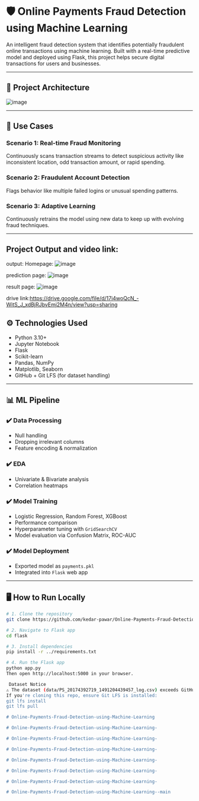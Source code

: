 # 🛡️ Online Payments Fraud Detection using Machine Learning

An intelligent fraud detection system that identifies potentially fraudulent online transactions using machine learning. Built with a real-time predictive model and deployed using Flask, this project helps secure digital transactions for users and businesses.

---

## 🚀 Project Architecture

![image](https://github.com/user-attachments/assets/40bc5b89-5872-4ca6-a1d3-8f29c2d7654a)



---

## 🧠 Use Cases

### Scenario 1: Real-time Fraud Monitoring
Continuously scans transaction streams to detect suspicious activity like inconsistent location, odd transaction amount, or rapid spending.

### Scenario 2: Fraudulent Account Detection
Flags behavior like multiple failed logins or unusual spending patterns.

### Scenario 3: Adaptive Learning
Continuously retrains the model using new data to keep up with evolving fraud techniques.

---
## Project Output and video link:
output:
Homepage:
![image](https://github.com/user-attachments/assets/76a4eac3-801a-4ea6-891b-7ec2232e2d68)

prediction page:
![image](https://github.com/user-attachments/assets/ab6ede87-acf6-4517-a233-4257473bc046)

result page:
![image](https://github.com/user-attachments/assets/8a6fb6f3-74cc-40cc-a39e-943c60e46796)

drive link:https://drive.google.com/file/d/17i4woQcN_-WitS_J_xdBjRJbvEmj2M4n/view?usp=sharing


## ⚙️ Technologies Used

- Python 3.10+
- Jupyter Notebook
- Flask
- Scikit-learn
- Pandas, NumPy
- Matplotlib, Seaborn
- GitHub + Git LFS (for dataset handling)


---

## 📊 ML Pipeline

### ✔️ Data Processing
- Null handling
- Dropping irrelevant columns
- Feature encoding & normalization

### ✔️ EDA
- Univariate & Bivariate analysis
- Correlation heatmaps

### ✔️ Model Training
- Logistic Regression, Random Forest, XGBoost
- Performance comparison
- Hyperparameter tuning with `GridSearchCV`
- Model evaluation via Confusion Matrix, ROC-AUC

### ✔️ Model Deployment
- Exported model as `payments.pkl`
- Integrated into `Flask` web app

---

## 🖥️ How to Run Locally

```bash
# 1. Clone the repository
git clone https://github.com/kedar-pawar/Online-Payments-Fraud-Detection-using-Machine-Learning.git

# 2. Navigate to Flask app
cd flask

# 3. Install dependencies
pip install -r ../requirements.txt

# 4. Run the Flask app
python app.py
Then open http://localhost:5000 in your browser.

 Dataset Notice
⚠️ The dataset (data/PS_20174392719_1491204439457_log.csv) exceeds GitHub’s file limit and is tracked using Git LFS.
If you're cloning this repo, ensure Git LFS is installed:
git lfs install
git lfs pull

#   O n l i n e - P a y m e n t s - F r a u d - D e t e c t i o n - u s i n g - M a c h i n e - L e a r n i n g  
 #   O n l i n e - P a y m e n t s - F r a u d - D e t e c t i o n - u s i n g - M a c h i n e - L e a r n i n g -  
 #   O n l i n e - P a y m e n t s - F r a u d - D e t e c t i o n - u s i n g - M a c h i n e - L e a r n i n g -  
 #   O n l i n e - P a y m e n t s - F r a u d - D e t e c t i o n - u s i n g - M a c h i n e - L e a r n i n g -  
 #   O n l i n e - P a y m e n t s - F r a u d - D e t e c t i o n - u s i n g - M a c h i n e - L e a r n i n g -  
 #   O n l i n e - P a y m e n t s - F r a u d - D e t e c t i o n - u s i n g - M a c h i n e - L e a r n i n g -  
 #   O n l i n e - P a y m e n t s - F r a u d - D e t e c t i o n - u s i n g - M a c h i n e - L e a r n i n g -  
 # Online-Payments-Fraud-Detection-using-Machine-Learning--main
